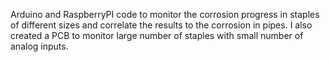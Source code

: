 Arduino and RaspberryPI code to monitor the corrosion progress in staples of different sizes and correlate the results to the corrosion in pipes. I also created a PCB to monitor large number of staples with small number of analog inputs.
